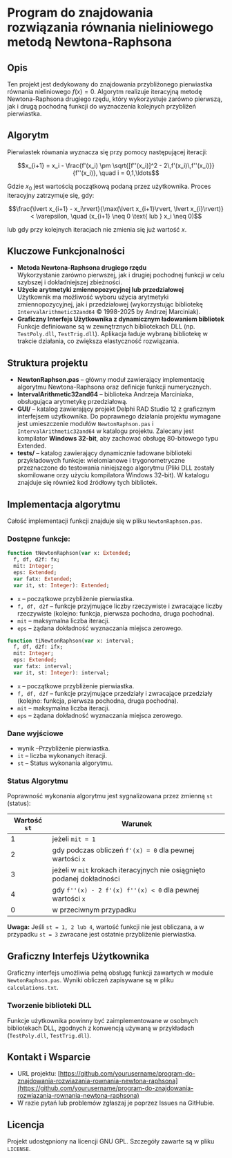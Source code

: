 # Program do znajdowania rozwiązania równania nieliniowego metodą Newtona-Raphsona

## Opis
Ten projekt jest dedykowany do znajdowania przybliżonego pierwiastka równania nieliniowego $f(x) = 0$. Algorytm realizuje iteracyjną metodę Newtona-Raphsona drugiego rzędu, który wykorzystuje zarówno pierwszą, jak i drugą pochodną funkcji do wyznaczenia kolejnych przybliżeń pierwiastka.

## Algorytm
Pierwiastek równania wyznacza się przy pomocy następującej iteracji:

$$x_{i+1} = x_i - \frac{f'(x_i) \pm \sqrt{[f''(x_i)]^2 - 2\,f'(x_i)\,f''(x_i)}}{f''(x_i)}, \quad i = 0,1,\ldots$$

Gdzie $x_0$ jest wartością początkową podaną przez użytkownika. Proces iteracyjny zatrzymuje się, gdy:

$$\frac{\lvert x_{i+1} - x_i\rvert}{\max(\lvert x_{i+1}\rvert, \lvert x_{i}\rvert)} < \varepsilon, \quad (x_{i+1} \neq 0 \text{ lub } x_i \neq 0)$$ 

lub gdy przy kolejnych iteracjach nie zmienia się już wartość $x$.

## Kluczowe Funkcjonalności
- **Metoda Newtona-Raphsona drugiego rzędu**  
  Wykorzystanie zarówno pierwszej, jak i drugiej pochodnej funkcji w celu szybszej i dokładniejszej zbieżności.
- **Użycie arytmetyki zmiennopozycyjnej lub przedziałowej**  
  Użytkownik ma możliwość wyboru użycia arytmetyki zmiennopozycyjnej, jak i przedziałowej (wykorzystując bibliotekę `IntervalArithmetic32and64` © 1998-2025 by Andrzej Marciniak).
- **Graficzny Interfejs Użytkownika z dynamicznym ładowaniem bibliotek**  
  Funkcje definiowane są w zewnętrznych bibliotekach DLL (np. `TestPoly.dll`, `TestTrig.dll`). Aplikacja ładuje wybraną bibliotekę w trakcie działania, co zwiększa elastyczność rozwiązania.

## Struktura projektu
- **NewtonRaphson.pas** – główny moduł zawierający implementację algorytmu Newtona-Raphsona oraz definicje funkcji numerycznych.
- **IntervalArithmetic32and64** – biblioteka Andrzeja Marciniaka, obsługująca arytmetykę przedziałową.
- **GUI/** – katalog zawierający projekt Delphi RAD Studio 12 z graficznym interfejsem użytkownika. Do poprawnego działania projektu wymagane jest umieszczenie modułów `NewtonRaphson.pas` i `IntervalArithmetic32and64` w katalogu projektu. Zalecany jest kompilator **Windows 32-bit**, aby zachować obsługę 80-bitowego typu Extended.
- **tests/** – katalog zawierający dynamicznie ładowane biblioteki przykładowych funkcje: wielomianowe i trygonometryczne przeznaczone do testowania niniejszego algorytmu (Pliki DLL zostały skomilowane orzy użyciu kompilatora Windows 32-bit). W katalogu znajduje się również kod źródłowy tych bibliotek.

## Implementacja algorytmu
Całość implementacji funkcji znajduje się w pliku `NewtonRaphson.pas`.

### Dostępne funkcje:

```pascal
function tNewtonRaphson(var x: Extended;
  f, df, d2f: fx;
  mit: Integer;
  eps: Extended;
  var fatx: Extended;
  var it, st: Integer): Extended;
```

- `x` – początkowe przybliżenie pierwiastka.
- `f, df, d2f` – funkcje przyjmujące liczby rzeczywiste i zwracające liczby rzeczywiste (kolejno: funkcja, pierwsza pochodna, druga pochodna).
- `mit` – maksymalna liczba iteracji.
- `eps` – żądana dokładność wyznaczania miejsca zerowego.

```pascal
function tiNewtonRaphson(var x: interval;
  f, df, d2f: ifx;
  mit: Integer;
  eps: Extended;
  var fatx: interval;
  var it, st: Integer): interval;
```

- `x` – początkowe przybliżenie pierwiastka.
- `f, df, d2f` – funkcje przyjmujące przedziały i zwracające przedziały (kolejno: funkcja, pierwsza pochodna, druga pochodna).
- `mit` – maksymalna liczba iteracji.
- `eps` – żądana dokładność wyznaczania miejsca zerowego.


### Dane wyjściowe
- wynik –Przybliżenie pierwiastka.
- `it` – liczba wykonanych iteracji.
- `st` – Status wykonania algorytmu.

### Status Algorytmu
Poprawność wykonania algorytmu jest sygnalizowana przez zmienną `st` (status):

| Wartość `st` | Warunek                                                                 |
|--------------|-------------------------------------------------------------------------|
| 1            | jeżeli `mit = 1`                                                        |
| 2            | gdy podczas obliczeń `f'(x) = 0` dla pewnej wartości `x`                |
| 3            | jeżeli w `mit` krokach iteracyjnych nie osiągnięto podanej dokładności  |
| 4            | gdy `f''(x) - 2 f'(x) f''(x) < 0` dla pewnej wartości `x`               |
| 0            | w przeciwnym przypadku                                                  |

**Uwaga:** Jeśli `st = 1, 2 lub 4`, wartość funkcji nie jest obliczana, a w przypadku `st = 3` zwracane jest ostatnie przybliżenie pierwiastka.

## Graficzny Interfejs Użytkownika
Graficzny interfejs umożliwia pełną obsługę funkcji zawartych w module `NewtonRaphson.pas`. Wyniki obliczeń zapisywane są w pliku `calculations.txt`.

### Tworzenie biblioteki DLL
Funkcje użytkownika powinny być zaimplementowane w osobnych bibliotekach DLL, zgodnych z konwencją używaną w przykładach (`TestPoly.dll`, `TestTrig.dll`).

## Kontakt i Wsparcie
- URL projektu: [https://github.com/yourusername/program-do-znajdowania-rozwiazania-rownania-newtona-raphsona](https://github.com/yourusername/program-do-znajdowania-rozwiazania-rownania-newtona-raphsona)
- W razie pytań lub problemów zgłaszaj je poprzez Issues na GitHubie.

## Licencja
Projekt udostępniony na licencji GNU GPL. Szczegóły zawarte są w pliku `LICENSE`.

